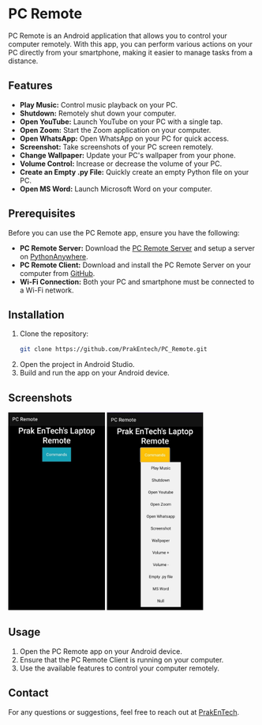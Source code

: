 # PC Remote

PC Remote is an Android application that allows you to control your computer remotely. With this app, you can perform various actions on your PC directly from your smartphone, making it easier to manage tasks from a distance.

## Features

- **Play Music:** Control music playback on your PC.
- **Shutdown:** Remotely shut down your computer.
- **Open YouTube:** Launch YouTube on your PC with a single tap.
- **Open Zoom:** Start the Zoom application on your computer.
- **Open WhatsApp:** Open WhatsApp on your PC for quick access.
- **Screenshot:** Take screenshots of your PC screen remotely.
- **Change Wallpaper:** Update your PC's wallpaper from your phone.
- **Volume Control:** Increase or decrease the volume of your PC.
- **Create an Empty .py File:** Quickly create an empty Python file on your PC.
- **Open MS Word:** Launch Microsoft Word on your computer.

## Prerequisites

Before you can use the PC Remote app, ensure you have the following:

- **PC Remote Server:** Download the [PC Remote Server](https://github.com/PrakEntech/PC_Remote/tree/main/Web%20Server%20Flask) and setup a server on [PythonAnywhere](https://pythonanywhere.com).
- **PC Remote Client:** Download and install the PC Remote Server on your computer from [GitHub](https://github.com/PrakEntech/PC_Remote/tree/main/Client).
- **Wi-Fi Connection:** Both your PC and smartphone must be connected to a Wi-Fi network.

## Installation

1. Clone the repository:
   ```bash
   git clone https://github.com/PrakEntech/PC_Remote.git
   ```
2. Open the project in Android Studio.
3. Build and run the app on your Android device.

## Screenshots

<img src="screenshot_1.jpeg" alt="App Screenshot 1" height="400"/>
<img src="screenshot_2.jpeg" alt="App Screenshot 2" height="400"/>

## Usage

1. Open the PC Remote app on your Android device.
2. Ensure that the PC Remote Client is running on your computer.
3. Use the available features to control your computer remotely.

## Contact

For any questions or suggestions, feel free to reach out at [PrakEnTech](mailto:prakhartech983@gmail.com).
